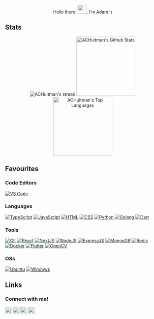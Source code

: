 <p align="center"> 
  Hello there! <img src="https://media.giphy.com/media/hvRJCLFzcasrR4ia7z/giphy.gif" width="28">, I'm Adam :)
</p>
<!-- Typing SVG by DenverCoder1 - https://github.com/DenverCoder1/readme-typing-svg 
<p align="center">
 <img src="https://readme-typing-svg.herokuapp.com/?lines=Full-stack%20web%20and%20app%20developer;Experienced%20UI%2FUX%20Designer;5%2B%20years%20of%20coding%20experience;Always%20learning%20new%20things&font=Fira%20Code&center=true&width=440&height=45&color=f75c7e&vCenter=true&size=22"/>
</p>
-->

## Stats

<p align="center">
  <img title="🔥 Get streak stats for your profile at git.io/streak-stats" alt="ACHultman's streak" src="https://github-readme-streak-stats.herokuapp.com/?user=achultman&theme=monokai-metallian&hide_border=true" />
  <img alt="ACHultman's Github Stats" src="https://denvercoder1-github-readme-stats.vercel.app/api/?username=achultman&show_icons=true&count_private=true&theme=react&hide_border=true&bg_color=1F222E&title_color=F85D7F&icon_color=F8D866" height="192px"/>
  <img alt="ACHultman's Top Languages" src="https://github-readme-stats.vercel.app/api/top-langs/?username=achultman&langs_count=8&layout=compact&theme=react&hide_border=true&bg_color=1F222E&title_color=F85D7F&icon_color=F8D866&hide=Jupyter%20Notebook" height="192px"/>
</p>

## Favourites

### Code Editors
[![VS Code](https://img.shields.io/badge/VSCode-%23007ACC?style=for-the-badge&logo=Visual-studio-code)](https://code.visualstudio.com/)

### Languages
[![TypeScript](https://img.shields.io/badge/TypeScript-%23007ACC?style=for-the-badge&logo=typescript&logoColor=ffffff)](https://www.typescriptlang.org/)
[![JavaScript](https://img.shields.io/badge/JavaScript-%23F7DF1C?style=for-the-badge&logo=javascript&logoColor=000000)](https://www.javascript.com/)
[![HTML](https://img.shields.io/badge/HTML-00ADD8?style=for-the-badge&logo=html5&logoColor=ffffff)](https://developer.mozilla.org/en-US/docs/Learn/Getting_started_with_the_web/HTML_basics)
[![CSS](https://img.shields.io/badge/CSS-00ADD8?style=for-the-badge&logo=CSS3&logoColor=ffffff)](https://developer.mozilla.org/en-US/docs/Web/CSS)
[![Python](https://img.shields.io/badge/Python-3776AB?style=for-the-badge&logo=python&logoColor=ffffff)](https://www.python.org/)
[![Golang](https://img.shields.io/badge/Golang-00ADD8?style=for-the-badge&logo=go&logoColor=ffffff)](https://golang.org/)
[![Dart](https://img.shields.io/badge/Dart-00ADD8?style=for-the-badge&logo=dart&logoColor=ffffff)](https://dart.dev/)

### Tools
[![Git](https://img.shields.io/badge/Git-%23F05032?style=for-the-badge&logo=git&logoColor=%23ffffff)](https://git-scm.com/)
[![React](https://img.shields.io/badge/React-2496ED?style=for-the-badge&logo=react&logoColor=ffffff)](https://reactjs.org/)
[![NextJS](https://img.shields.io/badge/Next.JS-2496ED?style=for-the-badge&logo=Next.JS&logoColor=ffffff)](https://nextjs.org/)
[![NodeJS](https://img.shields.io/badge/Node.JS-339933?style=for-the-badge&logo=Node.js&logoColor=white)](https://nodejs.org/)
[![ExpressJS](https://img.shields.io/badge/Express.JS-%23F05032?style=for-the-badge&logo=Express.JS&logoColor=%23ffffff)](https://expressjs.com/)
[![MongoDB](https://img.shields.io/badge/MongoDB-47A248?style=for-the-badge&logo=MongoDB&logoColor=ffffff)](https://www.mongodb.com/)
[![Redis](https://img.shields.io/badge/Redis-47A248?style=for-the-badge&logo=Redis&logoColor=ffffff)](https://www.Redis.com/)
[![Docker](https://img.shields.io/badge/Docker-2496ED?style=for-the-badge&logo=docker&logoColor=ffffff)](https://www.docker.com/)
[![Flutter](https://img.shields.io/badge/Flutter-2496ED?style=for-the-badge&logo=docker&logoColor=ffffff)](https://www.flutter.dev/)
[![OpenCV](https://img.shields.io/badge/OpenCV-2496ED?style=for-the-badge&logo=opencv&logoColor=ffffff)](https://opencv.org/)

### OSs
[![Ubuntu](https://img.shields.io/badge/Ubuntu-E95420?style=for-the-badge&logo=ubuntu&logoColor=white)](https://www.ubuntu.com/)
[![Windows](	https://img.shields.io/badge/Windows-0078D6?style=for-the-badge&logo=windows&logoColor=white)](https://www.microsoft.com/en-ca/windows/)

## Links

### Connect with me!

<a href="https://www.linkedin.com/in/adam-hultman/">
  <img align="left" alt="My LinkedIn" width="22px" src="https://cdn2.iconfinder.com/data/icons/social-media-2285/512/1_Linkedin_unofficial_colored_svg-128.png" />
</a>
<a href="https://www.instagram.com/adamog_/">
  <img align="left" alt="My Instagram" width="22px" src="https://cdn2.iconfinder.com/data/icons/social-media-2285/512/1_Instagram_colored_svg_1-128.png" />
</a>
<a href="https://twitter.com/HultmanAdam">
  <img align="left" alt="My Twitter" width="22px" src="https://cdn4.iconfinder.com/data/icons/social-media-flat-7/64/Social-media_Twitter-512.png" />
</a>
<a href="https://hultman.dev/">
  <img align="left" alt="My Website" width="22px" src="https://cdn4.iconfinder.com/data/icons/buno-info-signs/32/__link_broken_chain-128.png" />
</a>
<br/>
<br/>
<!--
### Like My Work?

<a href="w" target="_blank"><img src="https://cdn.buymeacoffee.com/buttons/v2/default-yellow.png" alt="Buy Me A Coffee" style="height: 60px !important;width: 217px !important;" ></a>
<br/>
<br/>
-->
![Visitor Badge](https://visitor-badge.laobi.icu/badge?page_id=achultman.achultman)
![Last Updated](https://img.shields.io/github/last-commit/achultman/achultman?style=plastic)
